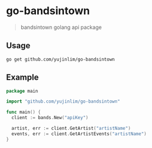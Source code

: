 # go-bandsintown
> bandsintown golang api package

## Usage
```
go get github.com/yujinlim/go-bandsintown
```

## Example
```go
package main

import "github.com/yujinlim/go-bandsintown"

func main() {
  client := bands.New("apiKey")

  artist, err := client.GetArtist("artistName")
  events, err := client.GetArtistEvents("artistName")
}
```
